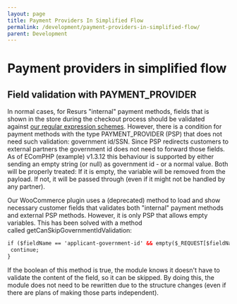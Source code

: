 ```yaml
---
layout: page
title: Payment Providers In Simplified Flow
permalink: /development/payment-providers-in-simplified-flow/
parent: Development
---
```



# Payment providers in simplified flow 
## Field validation with PAYMENT_PROVIDER
In normal cases, for Resurs "internal" payment methods, fields that is
shown in the store during the checkout process should be validated
against [our regular expression
schemes](/development/customer-data---regular-expressions/). However, there is a
condition for payment methods with the type PAYMENT_PROVIDER (PSP) that
does not need such validation: government id/SSN. Since PSP redirects
customers to external partners the government id does not need to
forward those fields. As of EComPHP (example) v1.3.12 this behaviour is
supported by either sending an empty string (or null) as government id -
or a normal value. Both will be properly treated: If it is empty, the
variable will be removed from the payload. If not, it will be passed
through (even if it might not be handled by any partner).

Our WooCommerce plugin uses a (deprecated) method to load and show
necessary customer fields that validates both "internal" payment methods
and external PSP methods. However, it is only PSP that allows empty
variables. This has been solved with a method
called getCanSkipGovernmentIdValidation:

```xml
if ($fieldName == 'applicant-government-id' && empty($_REQUEST[$fieldName]) && $flow->getCanSkipGovernmentIdValidation()) {
 continue;
}
```
If the boolean of this method is true, the module knows it doesn't have
to validate the content of the field, so it can be skipped. By doing
this, the module does not need to be rewritten due to the structure
changes (even if there are plans of making those parts independent).

